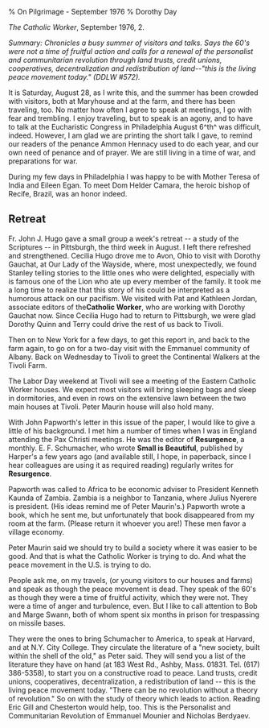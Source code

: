 % On Pilgrimage - September 1976
% Dorothy Day

*The Catholic Worker*, September 1976, 2.

*Summary: Chronicles a busy summer of visitors and talks. Says the 60's
were not a time of fruitful action and calls for a renewal of the
personalist and communitarian revolution through land trusts, credit
unions, cooperatives, decentralization and redistribution of land--"this
is the living peace movement today." (DDLW \#572).*

It is Saturday, August 28, as I write this, and the summer has been
crowded with visitors, both at Maryhouse and at the farm, and there has
been traveling, too. No matter how often I agree to speak at meetings, I
go with fear and trembling. I enjoy traveling, but to speak is an agony,
and to have to talk at the Eucharistic Congress in Philadelphia August
6^th^ was difficult, indeed. However, I am glad we are printing the
short talk I gave, to remind our readers of the penance Ammon Hennacy
used to do each year, and our own need of penance and of prayer. We are
still living in a time of war, and preparations for war.

During my few days in Philadelphia I was happy to be with Mother Teresa
of India and Eileen Egan. To meet Dom Helder Camara, the heroic bishop
of Recife, Brazil, was an honor indeed.

Retreat
-------

Fr. John J. Hugo gave a small group a week's retreat -- a study of the
Scriptures -- in Pittsburgh, the third week in August. I left there
refreshed and strengthened. Cecilia Hugo drove me to Avon, Ohio to visit
with Dorothy Gauchat, at Our Lady of the Wayside, where, most
unexpectedly, we found Stanley telling stories to the little ones who
were delighted, especially with is famous one of the Lion who ate up
every member of the family. It took me a long time to realize that this
story of his could be interpreted as a humorous attack on our pacifism.
We visited with Pat and Kathleen Jordan, associate editors of
the**Catholic Worker**, who are working with Dorothy Gauchat now. Since
Cecilia Hugo had to return to Pittsburgh, we were glad Dorothy Quinn and
Terry could drive the rest of us back to Tivoli.

Then on to New York for a few days, to get this report in, and back to
the farm again, to go on for a two-day visit with the Emmanuel community
of Albany. Back on Wednesday to Tivoli to greet the Continental Walkers
at the Tivoli Farm.

The Labor Day weekend at Tivoli will see a meeting of the Eastern
Catholic Worker houses. We expect most visitors will bring sleeping bags
and sleep in dormitories, and even in rows on the extensive lawn between
the two main houses at Tivoli. Peter Maurin house will also hold many.

With John Papworth's letter in this issue of the paper, I would like to
give a little of his background. I met him a number of times when I was
in England attending the Pax Christi meetings. He was the editor of
**Resurgence**, a monthly. E. F. Schumacher, who wrote **Small is
Beautiful**, published by Harper's a few years ago (and available still,
I hope, in paperback, since I hear colleagues are using it as required
reading) regularly writes for **Resurgence**.

Papworth was called to Africa to be economic adviser to President
Kenneth Kaunda of Zambia. Zambia is a neighbor to Tanzania, where Julius
Nyerere is president. (His ideas remind me of Peter Maurin's.) Papworth
wrote a book, which he sent me, but unfortunately that book disappeared
from my room at the farm. (Please return it whoever you are!) These men
favor a village economy.

Peter Maurin said we should try to build a society where it was easier
to be good. And that is what the Catholic Worker is trying to do. And
what the peace movement in the U.S. is trying to do.

People ask me, on my travels, (or young visitors to our houses and
farms) and speak as though the peace movement is dead. They speak of the
60's as though they were a time of fruitful activity, which they were
not. They were a time of anger and turbulence, even. But I like to call
attention to Bob and Marge Swann, both of whom spent six months in
prison for trespassing on missile bases.

They were the ones to bring Schumacher to America, to speak at Harvard,
and at N.Y. City College. They circulate the literature of a "new
society, built within the shell of the old," as Peter said. They will
send you a list of the literature they have on hand (at 183 West Rd.,
Ashby, Mass. 01831. Tel. (617) 386-5358), to start you on a constructive
road to peace. Land trusts, credit unions, cooperatives,
decentralization, a redistribution of land -- this is the living peace
movement today. "There can be no revolution without a theory of
revolution." So on with the study of theory which leads to action.
Reading Eric Gill and Chesterton would help, too. This is the
Personalist and Communitarian Revolution of Emmanuel Mounier and
Nicholas Berdyaev.
